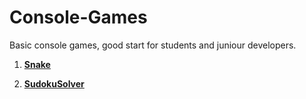 # Console-Games
Basic console games, good start for students and juniour developers. 


1. [**Snake**](https://github.com/polinadrumeva/Console-Games/tree/main/Snake)

2. [**SudokuSolver**](https://github.com/polinadrumeva/Console-Games/tree/main/SudokuSolver)

